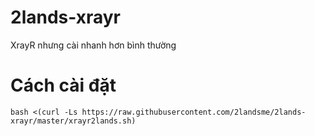 # 2lands-xrayr

XrayR nhưng cài nhanh hơn bình thường

# Cách cài đặt
```
bash <(curl -Ls https://raw.githubusercontent.com/2landsme/2lands-xrayr/master/xrayr2lands.sh)
```
